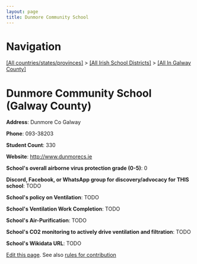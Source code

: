```yaml
---
layout: page
title: Dunmore Community School
---
```

# Navigation

[[All countries/states/provinces]](../../..) > [[All Irish School Districts]](../..) > [[All In Galway County]](..)

# Dunmore Community School (Galway County)

**Address**: Dunmore Co Galway

**Phone**: 093-38203

**Student Count**: 330

**Website**: <http://www.dunmorecs.ie>

**School's overall airborne virus protection grade (0-5)**: 0

**Discord, Facebook, or WhatsApp group for discovery/advocacy for THIS school**: TODO

**School's policy on Ventilation**: TODO

**School's Ventilation Work Completion**: TODO

**School's Air-Purification**: TODO

**School's CO2 monitoring to actively drive ventilation and filtration**: TODO

**School's Wikidata URL**: TODO


[Edit this page](https://github.com/ventilate-schools/Ireland/edit/main/./Galway_County/Dunmore_Community_School.md). See also [rules for contribution](../../../contribution-rules/)